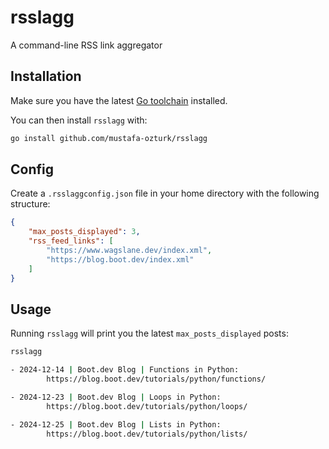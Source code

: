 # rsslagg

A command-line RSS link aggregator


## Installation

Make sure you have the latest [Go toolchain](https://golang.org/dl/) installed. 

You can then install `rsslagg` with:

```bash
go install github.com/mustafa-ozturk/rsslagg
```

## Config

Create a `.rsslaggconfig.json` file in your home directory with the following structure:

```json
{
    "max_posts_displayed": 3,
    "rss_feed_links": [
        "https://www.wagslane.dev/index.xml",
        "https://blog.boot.dev/index.xml"
    ]
}

```

## Usage

Running `rsslagg` will print you the latest `max_posts_displayed` posts:

```bash
rsslagg

- 2024-12-14 | Boot.dev Blog | Functions in Python:
        https://blog.boot.dev/tutorials/python/functions/

- 2024-12-23 | Boot.dev Blog | Loops in Python:
        https://blog.boot.dev/tutorials/python/loops/

- 2024-12-25 | Boot.dev Blog | Lists in Python:
        https://blog.boot.dev/tutorials/python/lists/
```


